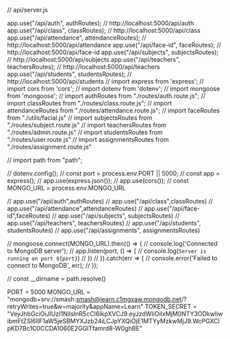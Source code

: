 // api/server.js

app.use("/api/auth", authRoutes); // http://localhost:5000/api/auth
app.use("/api/class", classRoutes); // http://localhost:5000/api/class  
app.use("/api/attendance", attendanceRoutes); // http://localhost:5000/api/attendance
app.use("/api/face-id", faceRoutes); // http://localhost:5000/api/face-id
app.use("/api/subjects", subjectsRoutes); // http://localhost:5000/api/subjects
app.use("/api/teachers", teachersRoutes); // http://localhost:5000/api/teachers
app.use("/api/students", studentsRoutes); // http://localhost:5000/api/students
// import express from 'express';
// import cors from 'cors';
// import dotenv from 'dotenv';
// import mongoose from 'mongoose';
// import authRoutes from "./routes/auth.route.js";
// import classRoutes from "./routes/class.route.js";
// import attendanceRoutes from "./routes/attendance.route.js";
// import faceRoutes from "./utils/facial.js"
// import subjectsRoutes from "./routes/subject.route.js"
// import teachersRoutes from "./routes/admin.route.js"
// import studentsRoutes from "./routes/user.route.js"
// import assignmentsRoutes from "./routes/assignment.route.js"

// import path from "path";

// dotenv.config();
// const port = process.env.PORT || 5000;
// const app = express();
// app.use(express.json());
// app.use(cors());
// const MONGO_URL = process.env.MONGO_URL




// app.use("/api/auth",authRoutes)
// app.use("/api/class",classRoutes)
// app.use("/api/attendance",attendanceRoutes)
// app.use("/api/face-id",faceRoutes)
// app.use("/api/subjects", subjectsRoutes)
// app.use("/api/teachers", teachersRoutes)
// app.use("/api/students", studentsRoutes)
// app.use("/api/assignments", assignmentsRoutes)

// mongoose.connect(MONGO_URL).then(() => {
//     console.log('Connected to MongoDB server');
//     app.listen(port, () => {
//         console.log(`Server is running on port ${port}`)
//     })
// }).catch(err => {
//     console.error('Failed to connect to MongoDB', err);
// });

// const __dirname = path.resolve()

PORT = 5000
MONGO_URL = "mongodb+srv://smash:smash@learn.c1mgxaw.mongodb.net/?retryWrites=true&w=majority&appName=Learn"
TOKEN_SECRET = "VeyJhbGciOiJIUzI1NiIsInR5cCI6IkpXVCJ9.eyJzdWIiOiIxMjM0NTY3ODkwIiwibmFtZSI6IlF1aW5jeSBMYXJzb24iLCJpYXQiOjE1MTYyMzkwMjJ9.WcPGXClpKD7Bc1C0CCDA1060E2GGlTfamrd8-W0ghBE"

